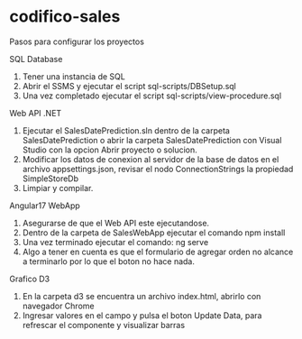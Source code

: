 # codifico-sales

Pasos para configurar los proyectos

SQL Database
1. Tener una instancia de SQL
2. Abrir el SSMS y ejecutar el script sql-scripts/DBSetup.sql
3. Una vez completado ejecutar el script sql-scripts/view-procedure.sql

Web API .NET
1. Ejecutar el SalesDatePrediction.sln dentro de la carpeta SalesDatePrediction o abrir la carpeta SalesDatePrediction con Visual Studio con la opcion Abrir proyecto o solucion.
2. Modificar los datos de conexion al servidor de la base de datos en el archivo appsettings.json, revisar el nodo ConnectionStrings la propiedad SimpleStoreDb
3. Limpiar y compilar.

Angular17 WebApp
1. Asegurarse de que el Web API este ejecutandose.
2. Dentro de la carpeta de SalesWebApp ejecutar el comando npm install
3. Una vez terminado ejecutar el comando: ng serve
4. Algo a tener en cuenta es que el formulario de agregar orden no alcance a terminarlo por lo que el boton no hace nada.

Grafico D3
1. En la carpeta d3 se encuentra un archivo index.html, abrirlo con navegador Chrome
2. Ingresar valores en el campo y pulsa el boton Update Data, para refrescar el componente y visualizar barras
